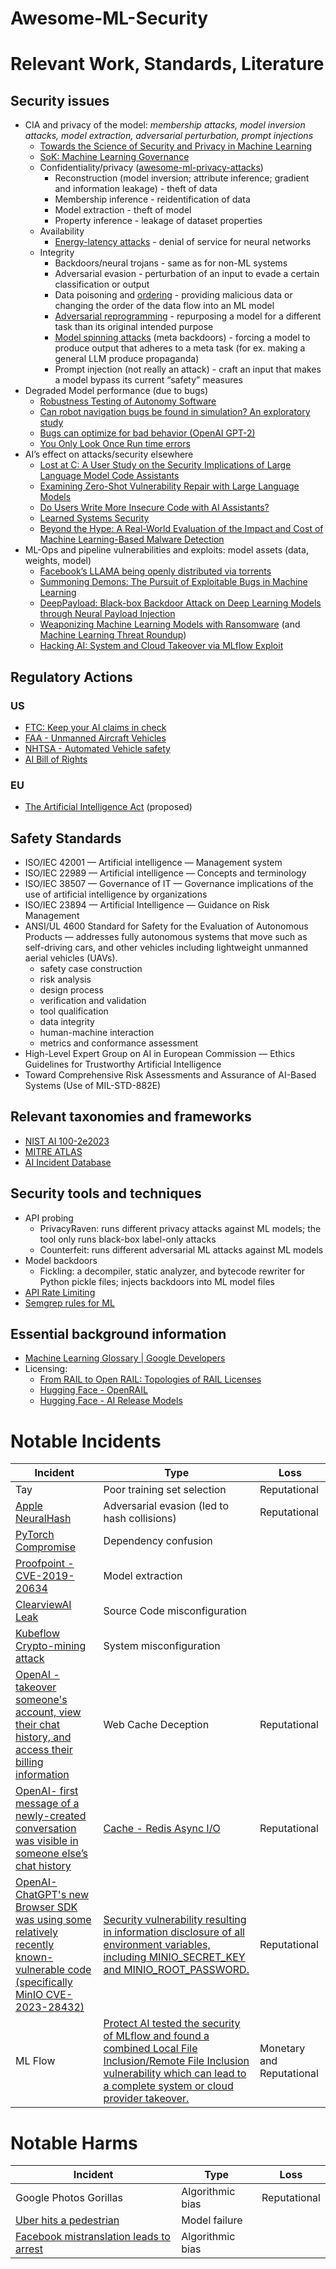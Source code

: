 # Awesome-ML-Security
# Relevant Work, Standards, Literature
## Security issues
- CIA and privacy of the model: *membership attacks, model inversion attacks, model extraction, adversarial perturbation, prompt injections*
  - [Towards the Science of Security and Privacy in Machine Learning](https://arxiv.org/abs/1611.03814)
  - [SoK: Machine Learning Governance](https://arxiv.org/abs/2109.10870)
  - Confidentiality/privacy ([awesome-ml-privacy-attacks](https://github.com/stratosphereips/awesome-ml-privacy-attacks))
    - Reconstruction (model inversion; attribute inference; gradient and information leakage) - theft of data
    - Membership inference - reidentification of data
    - Model extraction - theft of model
    - Property inference - leakage of dataset properties
  - Availability
    - [Energy-latency attacks](https://arxiv.org/abs/2006.03463) - denial of service for neural networks 
  - Integrity 
    - Backdoors/neural trojans - same as for non-ML systems
    - Adversarial evasion - perturbation of an input to evade a certain classification or output 
    - Data poisoning and [ordering](https://arxiv.org/abs/2104.09667) - providing malicious data or changing the order of the data flow into an ML model 
    - [Adversarial reprogramming](https://arxiv.org/abs/1806.11146) - repurposing a model for a different task than its original intended purpose 
    - [Model spinning attacks](https://arxiv.org/abs/2107.10443) (meta backdoors) - forcing a model to produce output that adheres to a meta task (for ex. making a general LLM produce propaganda)
    - Prompt injection (not really an attack) - craft an input that makes a model bypass its current “safety” measures
- Degraded Model performance (due to bugs)
  - [Robustness Testing of Autonomy Software](https://users.ece.cmu.edu/~koopman/pubs/hutchison18_icse_robustness_testing_autonomy_software.pdf)
  - [Can robot navigation bugs be found in simulation? An exploratory study](https://hal.science/hal-01534235/file/PID4832685.pdf)
  - [Bugs can optimize for bad behavior (OpenAI GPT-2)](https://openai.com/research/fine-tuning-gpt-2)
  - [You Only Look Once Run time errors](https://www.york.ac.uk/assuring-autonomy/guidance/body-of-knowledge/implementation/2-3/2-3-3/cross-domain-automotive/)
- AI’s effect on attacks/security elsewhere
  - [Lost at C: A User Study on the Security Implications of Large Language Model Code Assistants](https://arxiv.org/abs/2208.09727)
  - [Examining Zero-Shot Vulnerability Repair with Large Language Models](https://arxiv.org/pdf/2112.02125.pdf) 
  - [Do Users Write More Insecure Code with AI Assistants?](https://arxiv.org/pdf/2211.03622.pdf) 
  - [Learned Systems Security](https://arxiv.org/abs/2212.10318) 
  - [Beyond the Hype: A Real-World Evaluation of the Impact and Cost of Machine Learning-Based Malware Detection](https://arxiv.org/abs/2012.09214) 
- ML-Ops and pipeline vulnerabilities and exploits: model assets (data, weights, model)
  - [Facebook’s LLAMA being openly distributed via torrents](https://news.ycombinator.com/item?id=35007978)
  - [Summoning Demons: The Pursuit of Exploitable Bugs in Machine Learning](https://arxiv.org/abs/1701.04739) 
  - [DeepPayload: Black-box Backdoor Attack on Deep Learning Models through Neural Payload Injection](https://arxiv.org/abs/2101.06896) 
  - [Weaponizing Machine Learning Models with Ransomware](https://hiddenlayer.com/research/weaponizing-machine-learning-models-with-ransomware/) (and [Machine Learning Threat Roundup](https://hiddenlayer.com/research/machine-learning-threat-roundup/)) 
  - [Hacking AI: System and Cloud Takeover via MLflow Exploit](https://protectai.com/blog/hacking-ai-system-takeover-exploit-in-mlflow) 
## Regulatory Actions
### US
- [FTC: Keep your AI claims in check](https://www.ftc.gov/business-guidance/blog/2023/02/keep-your-ai-claims-check)
- [FAA - Unmanned Aircraft Vehicles](https://www.faa.gov/regulations_policies/rulemaking/committees/documents/index.cfm/committee/browse/committeeID/837)
- [NHTSA - Automated Vehicle safety](https://www.nhtsa.gov/technology-innovation/automated-vehicles-safety)
- [AI Bill of Rights](https://www.whitehouse.gov/ostp/ai-bill-of-rights/)
### EU
- [The Artificial Intelligence Act](https://artificialintelligenceact.eu/) (proposed)
## Safety Standards
- ISO/IEC 42001 — Artificial intelligence — Management system
- ISO/IEC 22989 — Artificial intelligence — Concepts and terminology
- ISO/IEC 38507 — Governance of IT — Governance implications of the use of artificial intelligence by organizations
- ISO/IEC 23894 — Artificial Intelligence — Guidance on Risk Management
- ANSI/UL 4600 Standard for Safety for the Evaluation of Autonomous Products — addresses fully autonomous systems that move such as self-driving cars, and other vehicles including lightweight unmanned aerial vehicles (UAVs).
  - safety case construction
  - risk analysis
  - design process
  - verification and validation
  - tool qualification
  - data integrity
  - human-machine interaction
  - metrics and conformance assessment
- High-Level Expert Group on AI in European Commission — Ethics Guidelines for Trustworthy Artificial Intelligence
- Toward Comprehensive Risk Assessments and Assurance of AI-Based Systems (Use of MIL-STD-882E)
## Relevant taxonomies and frameworks
- [NIST AI 100-2e2023](https://csrc.nist.gov/publications/detail/white-paper/2023/03/08/adversarial-machine-learning-taxonomy-and-terminology/draft)
- [MITRE ATLAS](https://atlas.mitre.org/) 
- [AI Incident Database](https://incidentdatabase.ai/) 
## Security tools and techniques
- API probing
  - PrivacyRaven: runs different privacy attacks against ML models; the tool only runs black-box label-only attacks
  - Counterfeit: runs different adversarial ML attacks against ML models 
- Model backdoors
  - Fickling: a decompiler, static analyzer, and bytecode rewriter for Python pickle files; injects backdoors into ML model files 
- [API Rate Limiting](https://platform.openai.com/docs/guides/rate-limits/overview)
- [Semgrep rules for ML](https://blog.trailofbits.com/2022/10/03/semgrep-maching-learning-static-analysis/) 
## Essential background information
- [Machine Learning Glossary | Google Developers](https://developers.google.com/machine-learning/glossary) 
- Licensing:
  - [From RAIL to Open RAIL: Topologies of RAIL Licenses](https://www.licenses.ai/blog/2022/8/18/naming-convention-of-responsible-ai-licenses)
  - [Hugging Face - OpenRAIL ](https://huggingface.co/blog/open_rail)
  - [Hugging Face - AI Release Models](https://arxiv.org/abs/2302.04844)
# Notable Incidents
| **Incident**                                                 | **Type**                                                     | **Loss**                  |
| ------------------------------------------------------------ | ------------------------------------------------------------ | ------------------------- |
| Tay                                                          | Poor training set selection                                  | Reputational              |
| [Apple NeuralHash](https://www.theverge.com/2021/8/18/22630439/apple-csam-neuralhash-collision-vulnerability-flaw-cryptography) | Adversarial evasion (led to hash collisions)                 | Reputational              |
| [PyTorch Compromise](https://pytorch.org/blog/compromised-nightly-dependency/) | Dependency confusion                                         |                           |
| [Proofpoint - CVE-2019-20634](https://github.com/moohax/Proof-Pudding) | Model extraction                                             |                           |
| [ClearviewAI Leak](https://techcrunch.com/2020/04/16/clearview-source-code-lapse/) | Source Code misconfiguration                                 |                           |
| [Kubeflow Crypto-mining attack ](https://sysdig.com/blog/crypto-mining-kubeflow-tensorflow-falco/) | System misconfiguration                                      |                           |
| [OpenAI - takeover someone's account, view their chat history, and access their billing information ](https://twitter.com/naglinagli/status/1639343866313601024) | Web Cache Deception                                          | Reputational              |
| [OpenAI- first message of a newly-created conversation was visible in someone else’s chat history](https://openai.com/blog/march-20-chatgpt-outage) | [Cache - Redis Async I/O](https://github.com/redis/redis-py/issues/2624) | Reputational              |
| [OpenAI- ChatGPT's new Browser SDK was using some relatively recently known-vulnerable code (specifically MinIO CVE-2023-28432)](https://twitter.com/Andrew___Morris/status/1639325397241278464) | [Security vulnerability resulting in information disclosure of all environment variables, including MINIO_SECRET_KEY and MINIO_ROOT_PASSWORD.](https://www.greynoise.io/blog/openai-minio-and-why-you-should-always-use-docker-cli-scan-to-keep-your-supply-chain-clean) | Reputational              |
| ML Flow                                                      | [Protect AI tested the security of MLflow and found a combined Local File Inclusion/Remote File Inclusion vulnerability which can lead to a complete system or cloud provider takeover.](https://protectai.com/blog/hacking-ai-system-takeover-exploit-in-mlflow) | Monetary and Reputational |

# Notable Harms
| **Incident**                                                 | **Type**         | **Loss**     |
| ------------------------------------------------------------ | ---------------- | ------------ |
| Google Photos Gorillas                                       | Algorithmic bias | Reputational |
| [Uber hits a pedestrian](https://incidentdatabase.ai/cite/4/) | Model failure    |              |
| [Facebook mistranslation leads to arrest](https://incidentdatabase.ai/cite/72/) | Algorithmic bias |              |
